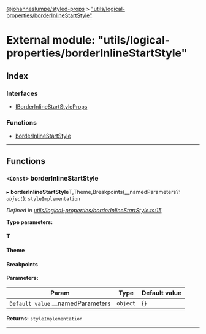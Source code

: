 [@johanneslumpe/styled-props](../README.md) > ["utils/logical-properties/borderInlineStartStyle"](../modules/_utils_logical_properties_borderinlinestartstyle_.md)

# External module: "utils/logical-properties/borderInlineStartStyle"

## Index

### Interfaces

* [IBorderInlineStartStyleProps](../interfaces/_utils_logical_properties_borderinlinestartstyle_.iborderinlinestartstyleprops.md)

### Functions

* [borderInlineStartStyle](_utils_logical_properties_borderinlinestartstyle_.md#borderinlinestartstyle)

---

## Functions

<a id="borderinlinestartstyle"></a>

### `<Const>` borderInlineStartStyle

▸ **borderInlineStartStyle**T,Theme,Breakpoints(__namedParameters?: *`object`*): `styleImplementation`

*Defined in [utils/logical-properties/borderInlineStartStyle.ts:15](https://github.com/johanneslumpe/styled-props/blob/3abf398/src/utils/logical-properties/borderInlineStartStyle.ts#L15)*

**Type parameters:**

#### T 
#### Theme 
#### Breakpoints 
**Parameters:**

| Param | Type | Default value |
| ------ | ------ | ------ |
| `Default value` __namedParameters | `object` |  {} |

**Returns:** `styleImplementation`

___

